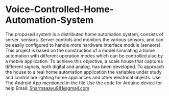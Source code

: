 # Voice-Controlled-Home-Automation-System
The proposed system is a distributed home automation system, consists of server, sensors. Server controls and monitors the various sensors, and can be easily configured to handle more hardware interface module (sensors). This project is based on the construction of a model simulating a home automation with different operation modes which can be controlled also by a mobile application. To achieve this objective, a scale house that captures different signals, both digital and analog, has been developed. To approach the house to a real home automation application the variables under study and control are lighting home appliances and other electrical objects.
Use The Android App mentioned in the file
Use the code for Arduino device 
for help Email: Sharmaaayu981@gmail.com
